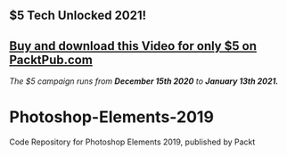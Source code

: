 ## $5 Tech Unlocked 2021!
[Buy and download this Video for only $5 on PacktPub.com](https://www.packtpub.com/product/photoshop-elements-2019-video/9781839215100)
-----
*The $5 campaign         runs from __December 15th 2020__ to __January 13th 2021.__*

# Photoshop-Elements-2019
Code Repository for Photoshop Elements 2019, published by Packt
